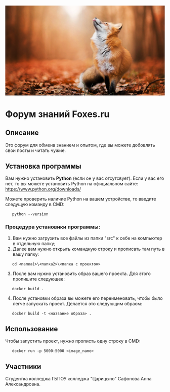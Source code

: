 !["Форум знаний Foxes.ru"](src\fproject\static\pictures\lisa-osen-listva.jpg)
# Форум знаний Foxes.ru
 ## Описание
 
 Это форум для обмена знанием и опытом, где вы можете добовлять свои посты и читать чужие.

## Установка программы
 Вам нужно установить **Python** (если он у вас отсутсвует). Если у вас его нет, то вы можете установить Python на официальном сайте: https://www.python.org/downloads/

Можете проверить наличие Python на вашем устройстве, то введите следущую команду в CMD:

 ```
    python --version
 ```
 
 ### Процедура установики программы:

 1. Вам нужно загрузить все файлы из папки "src" к себе на компьютер в отдельную папку;
 2. Далее вам нужно открыть командную строку и прописать там путь в вашу папку:
 ```
    cd <папка1>\<папка2>\<папка с проектом>
 ```
 3. После вам нужно установить образ вашего проекта. Для этого пропишите следующее:
 ```
    docker build .
 ```
 4. После установки образа вы можете его переименовать, чтобы было легче запускать проект. Делается это следующим обраом:
 ```
    docker build -t <название образа> .
 ```

 ## Использование
 Чтобы запустить проект, нужно прописть одну строку в CMD:
 ```
    docker run -p 5000:5000 <image_name>
 ```
 ## Участники
 Студентка колледжа ГБПОУ колледжа "Царицыно" Сафонова Анна Александровна.